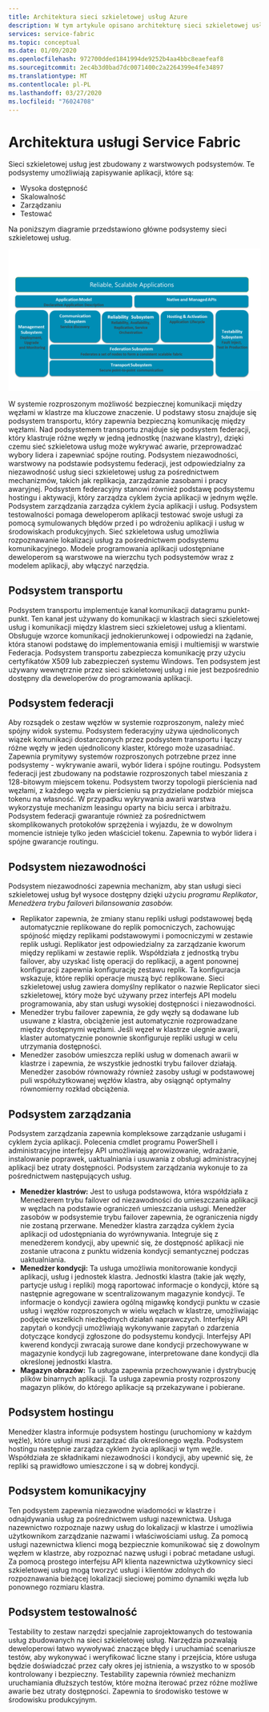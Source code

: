 ```yaml
---
title: Architektura sieci szkieletowej usług Azure
description: W tym artykule opisano architekturę sieci szkieletowej usług, platformy systemów rozproszonych używanej do tworzenia skalowalnych, niezawodnych i łatwo zarządzanych aplikacji dla chmury.
services: service-fabric
ms.topic: conceptual
ms.date: 01/09/2020
ms.openlocfilehash: 972700dded1841994de9252b4aa4bbc8eaefeaf8
ms.sourcegitcommit: 2ec4b3d0bad7dc0071400c2a2264399e4fe34897
ms.translationtype: MT
ms.contentlocale: pl-PL
ms.lasthandoff: 03/27/2020
ms.locfileid: "76024708"
---
```

# <a name="service-fabric-architecture"></a>Architektura usługi Service Fabric

Sieci szkieletowej usług jest zbudowany z warstwowych podsystemów. Te podsystemy umożliwiają zapisywanie aplikacji, które są:

* Wysoka dostępność
* Skalowalność
* Zarządzaniu
* Testować

Na poniższym diagramie przedstawiono główne podsystemy sieci szkieletowej usług.

![Diagram architektury sieci szkieletowej usług](media/service-fabric-architecture/service-fabric-architecture.png)

W systemie rozproszonym możliwość bezpiecznej komunikacji między węzłami w klastrze ma kluczowe znaczenie. U podstawy stosu znajduje się podsystem transportu, który zapewnia bezpieczną komunikację między węzłami. Nad podsystemem transportu znajduje się podsystem federacji, który klastruje różne węzły w jedną jednostkę (nazwane klastry), dzięki czemu sieć szkieletowa usług może wykrywać awarie, przeprowadzać wybory lidera i zapewniać spójne routing. Podsystem niezawodności, warstwowy na podstawie podsystemu federacji, jest odpowiedzialny za niezawodność usług sieci szkieletowej usług za pośrednictwem mechanizmów, takich jak replikacja, zarządzanie zasobami i pracy awaryjnej. Podsystem federacyjny stanowi również podstawę podsystemu hostingu i aktywacji, który zarządza cyklem życia aplikacji w jednym węźle. Podsystem zarządzania zarządza cyklem życia aplikacji i usług. Podsystem testowalności pomaga deweloperom aplikacji testować swoje usługi za pomocą symulowanych błędów przed i po wdrożeniu aplikacji i usług w środowiskach produkcyjnych. Sieć szkieletowa usług umożliwia rozpoznawanie lokalizacji usług za pośrednictwem podsystemu komunikacyjnego. Modele programowania aplikacji udostępniane deweloperom są warstwowe na wierzchu tych podsystemów wraz z modelem aplikacji, aby włączyć narzędzia.

## <a name="transport-subsystem"></a>Podsystem transportu

Podsystem transportu implementuje kanał komunikacji datagramu punkt-punkt. Ten kanał jest używany do komunikacji w klastrach sieci szkieletowej usług i komunikacji między klastrem sieci szkieletowej usług a klientami. Obsługuje wzorce komunikacji jednokierunkowej i odpowiedzi na żądanie, która stanowi podstawę do implementowania emisji i multiemisji w warstwie Federacja. Podsystem transportu zabezpiecza komunikację przy użyciu certyfikatów X509 lub zabezpieczeń systemu Windows. Ten podsystem jest używany wewnętrznie przez sieci szkieletowej usług i nie jest bezpośrednio dostępny dla deweloperów do programowania aplikacji.

## <a name="federation-subsystem"></a>Podsystem federacji

Aby rozsądek o zestaw węzłów w systemie rozproszonym, należy mieć spójny widok systemu. Podsystem federacyjny używa ujednoliconych wiązek komunikacji dostarczonych przez podsystem transportu i łączy różne węzły w jeden ujednolicony klaster, którego może uzasadniać. Zapewnia prymitywy systemów rozproszonych potrzebne przez inne podsystemy - wykrywanie awarii, wybór lidera i spójne routingu. Podsystem federacji jest zbudowany na podstawie rozproszonych tabel mieszania z 128-bitowym miejscem tokenu. Podsystem tworzy topologii pierścienia nad węzłami, z każdego węzła w pierścieniu są przydzielane podzbiór miejsca tokenu na własność. W przypadku wykrywania awarii warstwa wykorzystuje mechanizm leasingu oparty na biciu serca i arbitrażu. Podsystem federacji gwarantuje również za pośrednictwem skomplikowanych protokołów sprzężenia i wyjazdu, że w dowolnym momencie istnieje tylko jeden właściciel tokenu. Zapewnia to wybór lidera i spójne gwarancje routingu.

## <a name="reliability-subsystem"></a>Podsystem niezawodności

Podsystem niezawodności zapewnia mechanizm, aby stan usługi sieci szkieletowej usług był wysoce dostępny dzięki użyciu *programu Replikator*, *Menedżera trybu failover*i *bilansowania zasobów.*

* Replikator zapewnia, że zmiany stanu repliki usługi podstawowej będą automatycznie replikowane do replik pomocniczych, zachowując spójność między replikami podstawowymi i pomocniczymi w zestawie replik usługi. Replikator jest odpowiedzialny za zarządzanie kworum między replikami w zestawie replik. Współdziała z jednostką trybu failover, aby uzyskać listę operacji do replikacji, a agent ponownej konfiguracji zapewnia konfigurację zestawu replik. Ta konfiguracja wskazuje, które repliki operacje muszą być replikowane. Sieci szkieletowej usług zawiera domyślny replikator o nazwie Replicator sieci szkieletowej, który może być używany przez interfejs API modelu programowania, aby stan usługi wysokiej dostępności i niezawodności.
* Menedżer trybu failover zapewnia, że gdy węzły są dodawane lub usuwane z klastra, obciążenie jest automatycznie rozprowadzane między dostępnymi węzłami. Jeśli węzeł w klastrze ulegnie awarii, klaster automatycznie ponownie skonfiguruje repliki usługi w celu utrzymania dostępności.
* Menedżer zasobów umieszcza repliki usług w domenach awarii w klastrze i zapewnia, że wszystkie jednostki trybu failover działają. Menedżer zasobów równoważy również zasoby usługi w podstawowej puli współużytkowanej węzłów klastra, aby osiągnąć optymalny równomierny rozkład obciążenia.

## <a name="management-subsystem"></a>Podsystem zarządzania

Podsystem zarządzania zapewnia kompleksowe zarządzanie usługami i cyklem życia aplikacji. Polecenia cmdlet programu PowerShell i administracyjne interfejsy API umożliwiają aprowizowanie, wdrażanie, instalowanie poprawek, uaktualniania i usuwania z obsługi administracyjnej aplikacji bez utraty dostępności. Podsystem zarządzania wykonuje to za pośrednictwem następujących usług.

* **Menedżer klastrów:** Jest to usługa podstawowa, która współdziała z Menedżerem trybu failover od niezawodności do umieszczania aplikacji w węzłach na podstawie ograniczeń umieszczania usługi. Menedżer zasobów w podsystemie trybu failover zapewnia, że ograniczenia nigdy nie zostaną przerwane. Menedżer klastra zarządza cyklem życia aplikacji od udostępniania do wyrównywania. Integruje się z menedżerem kondycji, aby upewnić się, że dostępność aplikacji nie zostanie utracona z punktu widzenia kondycji semantycznej podczas uaktualniania.
* **Menedżer kondycji:** Ta usługa umożliwia monitorowanie kondycji aplikacji, usług i jednostek klastra. Jednostki klastra (takie jak węzły, partycje usług i repliki) mogą raportować informacje o kondycji, które są następnie agregowane w scentralizowanym magazynie kondycji. Te informacje o kondycji zawiera ogólną migawkę kondycji punktu w czasie usług i węzłów rozproszonych w wielu węzłach w klastrze, umożliwiając podjęcie wszelkich niezbędnych działań naprawczych. Interfejsy API zapytań o kondycji umożliwiają wykonywanie zapytań o zdarzenia dotyczące kondycji zgłoszone do podsystemu kondycji. Interfejsy API kwerend kondycji zwracają surowe dane kondycji przechowywane w magazynie kondycji lub zagregowane, interpretowane dane kondycji dla określonej jednostki klastra.
* **Magazyn obrazów:** Ta usługa zapewnia przechowywanie i dystrybucję plików binarnych aplikacji. Ta usługa zapewnia prosty rozproszony magazyn plików, do którego aplikacje są przekazywane i pobierane.

## <a name="hosting-subsystem"></a>Podsystem hostingu

Menedżer klastra informuje podsystem hostingu (uruchomiony w każdym węźle), które usługi musi zarządzać dla określonego węzła. Podsystem hostingu następnie zarządza cyklem życia aplikacji w tym węźle. Współdziała ze składnikami niezawodności i kondycji, aby upewnić się, że repliki są prawidłowo umieszczone i są w dobrej kondycji.

## <a name="communication-subsystem"></a>Podsystem komunikacyjny

Ten podsystem zapewnia niezawodne wiadomości w klastrze i odnajdywania usług za pośrednictwem usługi nazewnictwa. Usługa nazewnictwo rozpoznaje nazwy usług do lokalizacji w klastrze i umożliwia użytkownikom zarządzanie nazwami i właściwościami usług. Za pomocą usługi nazewnictwa klienci mogą bezpiecznie komunikować się z dowolnym węzłem w klastrze, aby rozpoznać nazwę usługi i pobrać metadane usługi. Za pomocą prostego interfejsu API klienta nazewnictwa użytkownicy sieci szkieletowej usług mogą tworzyć usługi i klientów zdolnych do rozpoznawania bieżącej lokalizacji sieciowej pomimo dynamiki węzła lub ponownego rozmiaru klastra.

## <a name="testability-subsystem"></a>Podsystem testowalność

Testability to zestaw narzędzi specjalnie zaprojektowanych do testowania usług zbudowanych na sieci szkieletowej usług. Narzędzia pozwalają deweloperowi łatwo wywoływać znaczące błędy i uruchamiać scenariusze testów, aby wykonywać i weryfikować liczne stany i przejścia, które usługa będzie doświadczać przez cały okres jej istnienia, a wszystko to w sposób kontrolowany i bezpieczny. Testability zapewnia również mechanizm uruchamiania dłuższych testów, które można iterować przez różne możliwe awarie bez utraty dostępności. Zapewnia to środowisko testowe w środowisku produkcyjnym.
